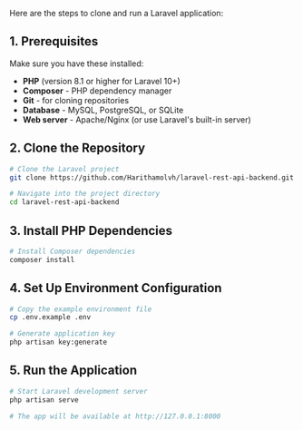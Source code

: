 Here are the steps to clone and run a Laravel application:

## 1. Prerequisites
Make sure you have these installed:
- **PHP** (version 8.1 or higher for Laravel 10+)
- **Composer** - PHP dependency manager
- **Git** - for cloning repositories
- **Database** - MySQL, PostgreSQL, or SQLite
- **Web server** - Apache/Nginx (or use Laravel's built-in server)

## 2. Clone the Repository
```bash
# Clone the Laravel project
git clone https://github.com/Harithamolvh/laravel-rest-api-backend.git

# Navigate into the project directory
cd laravel-rest-api-backend
```

## 3. Install PHP Dependencies
```bash
# Install Composer dependencies
composer install
```

## 4. Set Up Environment Configuration
```bash
# Copy the example environment file
cp .env.example .env

# Generate application key
php artisan key:generate
```


## 5. Run the Application
```bash
# Start Laravel development server
php artisan serve

# The app will be available at http://127.0.0.1:8000
```

